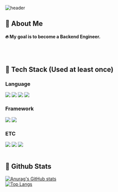 <div>
  
  <!--Header-->
  ![header](https://capsule-render.vercel.app/api?type=waving&color=gradient&height=300&section=header&text=Good%20to%20see%20you%20%F0%9F%A4%97)
  
</div>

<div>
  <!--Body-->
  
  ## 👀 About Me
  #### :fire: My goal is to become a Backend Engineer.<br/>
  <br/>
  <br/>
  
  ## 🧱 Tech Stack (Used at least once)
  ### Language
  <!--Java-->
  <img src="https://img.shields.io/badge/java-%23ED8B00.svg?style=for-the-badge&logo=openjdk&logoColor=white"/>
  <!--Python-->
  <img src="https://img.shields.io/badge/Python-3776AB?style=flat-square&logo=Python&logoColor=white"/>
  <!--JavaScript-->
  <img src="https://img.shields.io/badge/JavaScript-F7DF1E?style=flat-square&logo=JavaScript&logoColor=white"/>
  <!--GoogleAppsScript-->
  <img src="https://img.shields.io/badge/GoogleAppsScript-4285F4?style=flat-square&logo=GoogleAppsScript&logoColor=white"/>
  <!--HTML5-->
  <!--CSS-->
  <br/>
  
  ### Framework
  <!--Spring-->
  <img src="https://img.shields.io/badge/Spring-6DB33F?style=flat-square&logo=Spring&logoColor=white"/>
  <!--Next-->
  <img src="https://img.shields.io/badge/Next.js-000000?style=flat-square&logo=Next.js&logoColor=white&Color=white"/>
  <br/>
  
  ### ETC
  <!--Amazon AWS-->
  <img src="https://img.shields.io/badge/discord-5865F2?style=flat-square&logo=discord&logoColor=white"/>
  <!--Slack-->
  <img src="https://img.shields.io/badge/Slack-4A154B?style=flat-square&logo=Slack&logoColor=white"/>
  <!--MySQL-->
  <img src="https://img.shields.io/badge/MySQL-4479A1?style=flat-square&logo=MySQL&logoColor=white"/>
  <br/>
  <br/>
  
  ## 🤔 Github Stats
  [![Anurag's GitHub stats](https://github-readme-stats.vercel.app/api?username=gooraeng)](https://github.com/anuraghazra/github-readme-stats)
  <br/>
  [![Top Langs](https://github-readme-stats.vercel.app/api/top-langs/?username=gooraeng)](https://github.com/anuraghazra/github-readme-stats)
  
</div>

<!--
**Gooraeng/Gooraeng** is a ✨ _special_ ✨ repository because its `README.md` (this file) appears on your GitHub profile.

Here are some ideas to get you started:

- 🔭 I’m currently working on ...
- 🌱 I’m currently learning ...
- 👯 I’m looking to collaborate on ...
- 🤔 I’m looking for help with ...
- 💬 Ask me about ...
- 📫 How to reach me: ...
- 😄 Pronouns: ...
- ⚡ Fun fact: ...
-->
